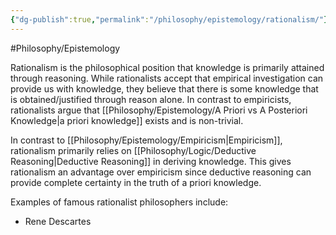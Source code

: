 ```yaml
---
{"dg-publish":true,"permalink":"/philosophy/epistemology/rationalism/"}
---
```


#Philosophy/Epistemology 

Rationalism is the philosophical position that knowledge is primarily attained through reasoning. While rationalists accept that empirical investigation can provide us with knowledge, they believe that there is some knowledge that is obtained/justified through reason alone. In contrast to empiricists, rationalists argue that [[Philosophy/Epistemology/A Priori vs A Posteriori Knowledge\|a priori knowledge]] exists and is non-trivial.

In contrast to [[Philosophy/Epistemology/Empiricism\|Empiricism]], rationalism primarily relies on [[Philosophy/Logic/Deductive Reasoning\|Deductive Reasoning]] in deriving knowledge. This gives rationalism an advantage over empiricism since deductive reasoning can provide complete certainty in the truth of a priori knowledge.

Examples of famous rationalist philosophers include:
- Rene Descartes
